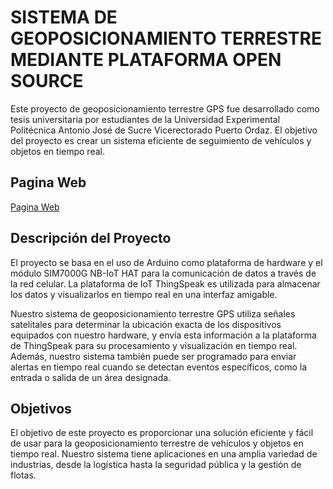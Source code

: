 # SISTEMA DE GEOPOSICIONAMIENTO TERRESTRE MEDIANTE PLATAFORMA OPEN SOURCE

Este proyecto de geoposicionamiento terrestre GPS fue desarrollado como tesis universitaria por estudiantes de la Universidad Experimental Politécnica Antonio José de Sucre Vicerectorado Puerto Ordaz. El objetivo del proyecto es crear un sistema eficiente de seguimiento de vehículos y objetos en tiempo real.

## Pagina Web
[Pagina Web](https://tesis-arduino-gps-iot.web.app/)

## Descripción del Proyecto

El proyecto se basa en el uso de Arduino como plataforma de hardware y el módulo SIM7000G NB-IoT HAT para la comunicación de datos a través de la red celular. La plataforma de IoT ThingSpeak es utilizada para almacenar los datos y visualizarlos en tiempo real en una interfaz amigable.

Nuestro sistema de geoposicionamiento terrestre GPS utiliza señales satelitales para determinar la ubicación exacta de los dispositivos equipados con nuestro hardware, y envía esta información a la plataforma de ThingSpeak para su procesamiento y visualización en tiempo real. Además, nuestro sistema también puede ser programado para enviar alertas en tiempo real cuando se detectan eventos específicos, como la entrada o salida de un área designada.

## Objetivos

El objetivo de este proyecto es proporcionar una solución eficiente y fácil de usar para la geoposicionamiento terrestre de vehículos y objetos en tiempo real. Nuestro sistema tiene aplicaciones en una amplia variedad de industrias, desde la logística hasta la seguridad pública y la gestión de flotas.
